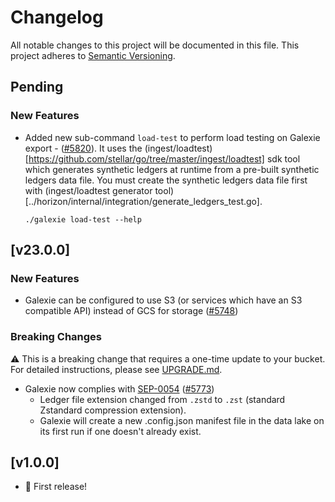 # Changelog

All notable changes to this project will be documented in this
file. This project adheres to [Semantic Versioning](http://semver.org/).

## Pending

### New Features
 - Added new sub-command `load-test` to perform load testing on Galexie export - ([#5820](https://github.com/stellar/go/pull/5820)). It uses the (ingest/loadtest)[https://github.com/stellar/go/tree/master/ingest/loadtest] sdk tool which generates synthetic ledgers at runtime from a pre-built synthetic ledgers data file. You must create the synthetic ledgers data file first with (ingest/loadtest generator tool)[../horizon/internal/integration/generate_ledgers_test.go]. 
   ```
   ./galexie load-test --help
   ```

## [v23.0.0]

### New Features
 - Galexie can be configured to use S3 (or services which have an S3 compatible API) instead of GCS for storage ([#5748](https://github.com/stellar/go/pull/5748))

### Breaking Changes
⚠ This is a breaking change that requires a one-time update to your bucket. For detailed instructions, please see [UPGRADE.md](./UPGRADE.md).

 - Galexie now complies with [SEP-0054](https://github.com/stellar/stellar-protocol/blob/master/ecosystem/sep-0054.md) ([#5773](https://github.com/stellar/go/pull/5773))
    - Ledger file extension changed from `.zstd` to `.zst` (standard Zstandard compression extension).
    - Galexie will create a new .config.json manifest file in the data lake on its first run if one doesn't already exist.

## [v1.0.0] 

- 🎉 First release!

